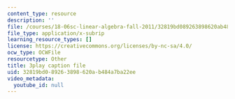 ```yaml
---
content_type: resource
description: ''
file: /courses/18-06sc-linear-algebra-fall-2011/32819bd089263898620ab484a7ba22ee_fjsPjh0B2tU.srt
file_type: application/x-subrip
learning_resource_types: []
license: https://creativecommons.org/licenses/by-nc-sa/4.0/
ocw_type: OCWFile
resourcetype: Other
title: 3play caption file
uid: 32819bd0-8926-3898-620a-b484a7ba22ee
video_metadata:
  youtube_id: null
---
```

